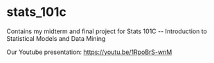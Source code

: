 # stats_101c
Contains my midterm and final project for Stats 101C -- Introduction to Statistical Models and Data Mining

Our Youtube presentation: https://youtu.be/1RpoBrS-wnM
